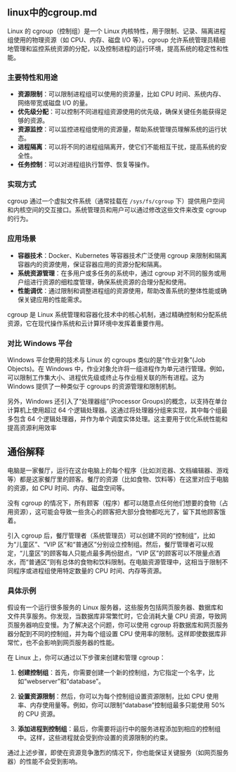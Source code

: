 ## linux中的cgroup.md

Linux 的 cgroup（控制组）是一个 Linux 内核特性，用于限制、记录、隔离进程组使用的物理资源（如 CPU、内存、磁盘 I/O 等）。cgroup 允许系统管理员精细地管理和监控系统资源的分配，以及控制进程的运行环境，提高系统的稳定性和性能。

### 主要特性和用途

-   **资源限制**：可以限制进程组可以使用的资源量，比如 CPU 时间、系统内存、网络带宽或磁盘 I/O 的量。
-   **优先级分配**：可以控制不同进程组资源使用的优先级，确保关键任务能获得足够的资源。
-   **资源监控**：可以监控进程组使用的资源量，帮助系统管理员理解系统的运行状态。
-   **进程隔离**：可以将不同的进程组隔离开，使它们不能相互干扰，提高系统的安全性。
-   **任务控制**：可以对进程组执行暂停、恢复等操作。

### 实现方式

cgroup 通过一个虚拟文件系统（通常挂载在 `/sys/fs/cgroup` 下）提供用户空间和内核空间的交互接口。系统管理员和用户可以通过修改这些文件来改变 cgroup 的行为。

### 应用场景

-   **容器技术**：Docker、Kubernetes 等容器技术广泛使用 cgroup 来限制和隔离容器内的资源使用，保证容器应用的资源分配和隔离。
-   **系统资源管理**：在多用户或多任务的系统中，通过 cgroup 对不同的服务或用户组进行资源的细粒度管理，确保系统资源的合理分配和使用。
-   **性能调优**：通过限制和调整进程组的资源使用，帮助改善系统的整体性能或确保关键应用的性能需求。

cgroup 是 Linux 系统管理和容器化技术中的核心机制，通过精确控制和分配系统资源，它在现代操作系统和云计算环境中发挥着重要作用。

### 对比 Windows 平台

Windows 平台使用的技术与 Linux 的 cgroups 类似的是“作业对象”(Job Objects)。在 Windows 中，作业对象允许将一组进程作为单元进行管理。例如，可以限制工作集大小、进程优先级或终止与作业相关联的所有进程。这为 Windows 提供了一种类似于 cgroups 的资源管理和限制机制。

另外，Windows 还引入了“处理器组”(Processor Groups)的概念，以支持在单台计算机上使用超过 64 个逻辑处理器。这通过将处理器分组来实现，其中每个组最多包含 64 个逻辑处理器，并作为单个调度实体处理。这主要用于优化系统性能和提高资源利用效率

## 通俗解释

电脑是一家餐厅，运行在这台电脑上的每个程序（比如浏览器、文档编辑器、游戏等）都是这家餐厅里的顾客。餐厅的资源（比如食物、饮料等）在这里对应于电脑的资源，如 CPU 时间、内存、磁盘空间等。

没有 cgroup 的情况下，所有顾客（程序）都可以随意点任何他们想要的食物（占用资源），这可能会导致一些贪心的顾客把大部分食物都吃光了，留下其他顾客饿着。

引入 cgroup 后，餐厅管理者（系统管理员）可以创建不同的“控制组”，比如为“儿童区”、“VIP 区”和“普通区”分别设立控制组。然后，餐厅管理者可以规定，“儿童区”的顾客每人只能点最多两份甜点，“VIP 区”的顾客可以不限量点酒水，而“普通区”则有总体的食物和饮料限制。在电脑资源管理中，这相当于限制不同程序或进程组使用特定数量的 CPU 时间、内存等资源。

### 具体示例

假设有一个运行很多服务的 Linux 服务器，这些服务包括网页服务器、数据库和文件共享服务。你发现，当数据库非常繁忙时，它会消耗大量 CPU 资源，导致网页服务器响应变慢。为了解决这个问题，你可以使用 cgroup 将数据库和网页服务器分配到不同的控制组，并为每个组设置 CPU 使用率的限制。这样即使数据库非常忙，也不会影响到网页服务器的性能。

在 Linux 上，你可以通过以下步骤来创建和管理 cgroup：

1. **创建控制组**：首先，你需要创建一个新的控制组，为它指定一个名字，比如“webserver”和“database”。

2. **设置资源限制**：然后，你可以为每个控制组设置资源限制，比如 CPU 使用率、内存使用量等。例如，你可以限制“database”控制组最多只能使用 50% 的 CPU 资源。

3. **添加进程到控制组**：最后，你需要将运行中的服务进程添加到相应的控制组中。这样，这些进程就会受到你设置的资源限制的约束。

通过上述步骤，即使在资源竞争激烈的情况下，你也能保证关键服务（如网页服务器）的性能不会受到影响。
